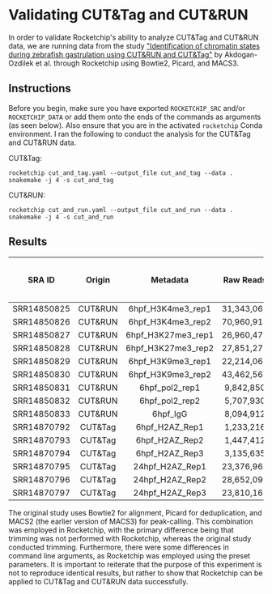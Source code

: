 # Validating CUT&Tag and CUT&RUN

In order to validate Rocketchip's ability to analyze CUT&Tag and CUT&RUN data, we are running data from the study ["Identification of chromatin states during zebrafish gastrulation using CUT&RUN and CUT&Tag"](https://www.ncbi.nlm.nih.gov/pmc/articles/PMC8976701/) by Akdogan-Ozdilek et al. through Rocketchip using Bowtie2, Picard, and MACS3.

## Instructions

Before you begin, make sure you have exported `ROCKETCHIP_SRC` and/or `ROCKETCHIP_DATA` or add them onto the ends of the commands as arguments (as seen below). Also ensure that you are in the activated `rocketchip` Conda environment. I ran the following to conduct the analysis for the CUT&Tag and CUT&RUN data.

CUT&Tag:

```
rocketchip cut_and_tag.yaml --output_file cut_and_tag --data .
snakemake -j 4 -s cut_and_tag
```

CUT&RUN:

```
rocketchip cut_and_run.yaml --output_file cut_and_run --data .
snakemake -j 4 -s cut_and_run
```

## Results

| SRA ID       | Origin   | Metadata               | Raw Reads    | Trimmed Reads | Aligned Reads | % Aligned (Akdogan-Ozdilek et. al) | % Aligned (Rocketchip)  |
| :----------: | :------: | :--------------------: | :----------: | :-----------: | :-----------: | :-------------------------: | :---------------------: |
| SRR14850825  | CUT&RUN  | 6hpf_H3K4me3_rep1      | 31,343,063   | 31,052,132    | 23,967,960    | 77.19%                      |                         |
| SRR14850826  | CUT&RUN  | 6hpf_H3K4me3_rep2      | 70,960,918   | 70,283,557    | 53,529,863    | 76.16%                      |                         |
| SRR14850827  | CUT&RUN  | 6hpf_H3K27me3_rep1     | 26,960,471   | 26,702,170    | 18,939,978    | 70.93%                      |                         |
| SRR14850828  | CUT&RUN  | 6hpf_H3K27me3_rep2     | 27,851,277   | 27,590,408    | 19,356,459    | 70.16%                      |                         |
| SRR14850829  | CUT&RUN  | 6hpf_H3K9me3_rep1      | 22,214,067   | 21,923,529    | 4,830,123     | 22.03%                      |                         |
| SRR14850830  | CUT&RUN  | 6hpf_H3K9me3_rep2      | 43,462,568   | 42,894,733    | 9,922,627     | 23.13%                      |                         |
| SRR14850831  | CUT&RUN  | 6hpf_pol2_rep1         | 9,842,850    | 9,831,381     | 7,214,488     | 73.38%                      |                         |
| SRR14850832  | CUT&RUN  | 6hpf_pol2_rep2         | 5,707,930    | 5,700,927     | 4,137,608     | 72.58%                      |                         |
| SRR14850833  | CUT&RUN  | 6hpf_IgG               | 8,094,912    | 8,079,509     | 4,777,942     | 59.14%                      |                         |
| SRR14870792  | CUT&Tag  | 6hpf_H2AZ_Rep1         | 1,233,216    | 1,233,216     | 1,126,474     | 91.34%                      |                         |
| SRR14870793  | CUT&Tag  | 6hpf_H2AZ_Rep2         | 1,447,412    | 1,447,412     | 1,305,818     | 90.22%                      |                         |
| SRR14870794  | CUT&Tag  | 6hpf_H2AZ_Rep3         | 3,135,635    | 3,135,635     | 2,847,270     | 90.80%                      |                         |
| SRR14870795  | CUT&Tag  | 24hpf_H2AZ_Rep1        | 23,376,962   | 23,376,962    | 21,779,997    | 93.17%                      |                         |
| SRR14870796  | CUT&Tag  | 24hpf_H2AZ_Rep2        | 28,652,092   | 28,652,092    | 26,947,558    | 94.05%                      |                         |
| SRR14870797  | CUT&Tag  | 24hpf_H2AZ_Rep3        | 23,810,168   | 23,810,168    | 22,288,633    | 93.61%                      |                         |


The original study uses Bowtie2 for alignment, Picard for deduplication, and MACS2 (the earlier version of MACS3) for peak-calling. This combination was employed in Rocketchip, with the primary difference being that trimming was not performed with Rocketchip, whereas the original study conducted trimming. Furthermore, there were some differences in command line arguments, as Rocketchip was employed using the preset parameters. It is important to reiterate that the purpose of this experiment is not to reproduce identical results, but rather to show that Rocketchip can be applied to CUT&Tag and CUT&RUN data successfully.
